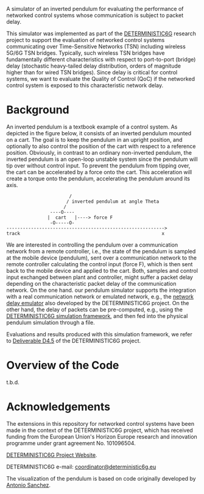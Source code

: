 A simulator of an inverted pendulum for evaluating the performance of networked control systems whose communication is subject to packet delay. 

This simulator was implemented as part of the [DETERMINISTIC6G](https://deterministic6g.eu/) research project to support the evaluation of networked control systems communicating over Time-Sensitive Networks (TSN) including wireless 5G/6G TSN bridges.
Typically, such wireless TSN bridges have fundamentally different characteristics with respect to port-to-port (bridge) delay (stochastic heavy-tailed delay distribution, orders of magnitude higher than for wired TSN bridges). 
Since delay is critical for control systems, we want to evaluate the Quality of Control (QoC) if the networked control system is exposed to this characteristic network delay.

# Background

An inverted pendulum is a textbook example of a control system. As depicted in the figure below, it consists of an inverted pendulum mounted on a cart.
The goal is to keep the pendulum in an upright position, and optionally to also control the position of the cart with respect to a reference position.
Obviously, in contrast to an ordinary non-inverted pendulum, the inverted pendulum is an open-loop unstable system since the pendulum will tip over without control input.
To prevent the pendulum from tipping over, the cart can be accelerated by a force onto the cart.
This acceleration will create a torque onto the pendulum, accelerating the pendulum around its axis.

```
                       /
                      / inverted pendulum at angle Theta
                     /
                ----O----
               |  cart   |----> force F
                -O-----O-
---------------------------------------------------------->
track                                                    x
```

We are interested in controlling the pendulum over a communication network from a remote controller, i.e., the state of the pendulum is sampled at the mobile device (pendulum), sent over a communication network to the remote controller calculating the control input (force F), which is then sent back to the mobile device and applied to the cart.
Both, samples and control input exchanged between plant and controller, might suffer a packet delay depending on the characteristic packet delay of the communication network.
On the one hand. our pendulum simulator supports the integration with a real communication network or emulated network, e.g., the [network delay emulator](https://github.com/DETERMINISTIC6G/NetworkDelayEmulator) also developed by the DETERMINISTIC6G project.
On the other hand, the delay of packets can be pre-computed, e.g., using the [DETERMINISTIC6G simulation framework](https://github.com/DETERMINISTIC6G/deterministic6g), and then fed into the physical pendulum simulation through a file.

Evaluations and results produced with this simulation framework, we refer to [Deliverable D4.5](https://deterministic6g.eu/index.php/library-m/deliverables) of the DETERMINISTIC6G project. 

# Overview of the Code

t.b.d.

# Acknowledgements

The extensions in this repository for networked control systems have been made in the context of the DETERMINISTIC6G project, which has received funding from the European Union's Horizon Europe research and innovation programme under grant agreement No. 101096504.

[DETERMINISTIC6G Project Website](https://deterministic6g.eu/).

DETERMINISTIC6G e-mail: coordinator@deterministic6g.eu

The visualization of the pendulum is based on code originally developed by [Antonio Sanchez](https://github.com/jasleon/Inverted-Pendulum).
